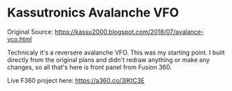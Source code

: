 # Kassutronics Avalanche VFO

Original Source: https://kassu2000.blogspot.com/2018/07/avalance-vco.html

Technicaly it's a reversere avalanche VFO.  This was my starting point. I built directly from the original plans and didn't redraw anything or make any changes, so all that's here is front panel from Fusion 360.

Live F360 project here: https://a360.co/3lKtC3E

